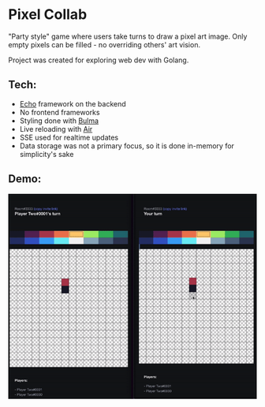 # Pixel Collab

"Party style" game where users take turns to draw a pixel art image. Only empty pixels can be filled - no overriding others' art vision.

Project was created for exploring web dev with Golang.

## Tech: 
- [Echo](https://github.com/labstack/echo) framework on the backend
- No frontend frameworks
- Styling done with [Bulma](https://github.com/jgthms/bulma)
- Live reloading with [Air](https://github.com/air-verse/air)
- SSE used for realtime updates
- Data storage was not a primary focus, so it is done in-memory for simplicity's sake

## Demo:
![Demo](demo/pixel-collab-demo.gif "Demo")
